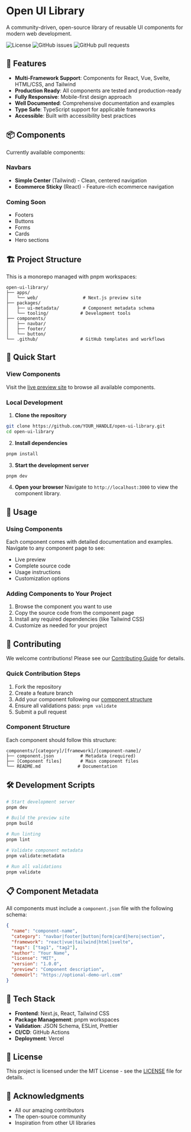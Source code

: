 # Open UI Library

A community-driven, open-source library of reusable UI components for modern web development.

![License](https://img.shields.io/badge/license-MIT-blue.svg)
![GitHub issues](https://img.shields.io/github/issues/YOUR_HANDLE/open-ui-library)
![GitHub pull requests](https://img.shields.io/github/issues-pr/YOUR_HANDLE/open-ui-library)

## 🚀 Features

- **Multi-Framework Support**: Components for React, Vue, Svelte, HTML/CSS, and Tailwind
- **Production Ready**: All components are tested and production-ready
- **Fully Responsive**: Mobile-first design approach
- **Well Documented**: Comprehensive documentation and examples
- **Type Safe**: TypeScript support for applicable frameworks
- **Accessible**: Built with accessibility best practices

## 📦 Components

Currently available components:

### Navbars
- **Simple Center** (Tailwind) - Clean, centered navigation
- **Ecommerce Sticky** (React) - Feature-rich ecommerce navigation

### Coming Soon
- Footers
- Buttons
- Forms
- Cards
- Hero sections

## 🏗️ Project Structure

This is a monorepo managed with pnpm workspaces:

```
open-ui-library/
├── apps/
│   └── web/                 # Next.js preview site
├── packages/
│   ├── ui-metadata/         # Component metadata schema
│   └── tooling/            # Development tools
├── components/
│   ├── navbar/
│   ├── footer/
│   └── button/
└── .github/                # GitHub templates and workflows
```

## 🚀 Quick Start

### View Components

Visit the [live preview site](https://your-domain.vercel.app) to browse all available components.

### Local Development

1. **Clone the repository**
```bash
git clone https://github.com/YOUR_HANDLE/open-ui-library.git
cd open-ui-library
```

2. **Install dependencies**
```bash
pnpm install
```

3. **Start the development server**
```bash
pnpm dev
```

4. **Open your browser**
Navigate to `http://localhost:3000` to view the component library.

## 📖 Usage

### Using Components

Each component comes with detailed documentation and examples. Navigate to any component page to see:

- Live preview
- Complete source code
- Usage instructions
- Customization options

### Adding Components to Your Project

1. Browse the component you want to use
2. Copy the source code from the component page
3. Install any required dependencies (like Tailwind CSS)
4. Customize as needed for your project

## 🤝 Contributing

We welcome contributions! Please see our [Contributing Guide](./CONTRIBUTING.md) for details.

### Quick Contribution Steps

1. Fork the repository
2. Create a feature branch
3. Add your component following our [component structure](#component-structure)
4. Ensure all validations pass: `pnpm validate`
5. Submit a pull request

### Component Structure

Each component should follow this structure:

```
components/[category]/[framework]/[component-name]/
├── component.json          # Metadata (required)
├── [Component files]       # Main component files
└── README.md              # Documentation
```

## 🛠️ Development Scripts

```bash
# Start development server
pnpm dev

# Build the preview site
pnpm build

# Run linting
pnpm lint

# Validate component metadata
pnpm validate:metadata

# Run all validations
pnpm validate
```

## 📋 Component Metadata

All components must include a `component.json` file with the following schema:

```json
{
  "name": "component-name",
  "category": "navbar|footer|button|form|card|hero|section",
  "framework": "react|vue|tailwind|html|svelte",
  "tags": ["tag1", "tag2"],
  "author": "Your Name",
  "license": "MIT",
  "version": "1.0.0",
  "preview": "Component description",
  "demoUrl": "https://optional-demo-url.com"
}
```

## 🔧 Tech Stack

- **Frontend**: Next.js, React, Tailwind CSS
- **Package Management**: pnpm workspaces
- **Validation**: JSON Schema, ESLint, Prettier
- **CI/CD**: GitHub Actions
- **Deployment**: Vercel

## 📄 License

This project is licensed under the MIT License - see the [LICENSE](./LICENSE) file for details.

## 🙏 Acknowledgments

- All our amazing contributors
- The open-source community
- Inspiration from other UI libraries


